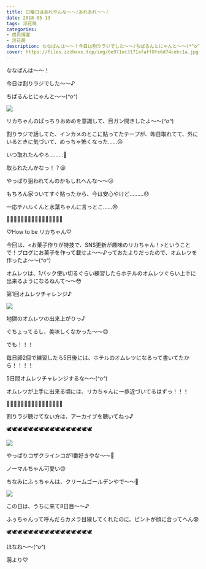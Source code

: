 ```yaml
---
title: 日曜日はあれやんな〜〜♪あれあれ〜〜♪
date: 2018-05-13
tags: 涼花萌
categories: 
- 成员博客
- 涼花萌
description: ななばんは～～！今日は割りラジでした～～♪ちぱるんとにゃんと～～(*^o^*)リカちゃんのぱっちりおめめを意識して、目ガン開きしたよ〜〜(*^o^*)...
cover: https://files.zzzhxxx.top/img/6e971ec3171afaff8fe6d74cebc1a.jpg 
---
```








ななばんは～～！





今日は割りラジでした～～♪





ちぱるんとにゃんと～～(*^o^*)



![](https://files.zzzhxxx.top/img/6e971ec3171afaff8fe6d74cebc1a.jpg)








リカちゃんのぱっちりおめめを意識して、目ガン開きしたよ〜〜(*^o^*)










割りラジで話してた、インカメのとこに貼ってたテープが、昨日取れてて、外にいるときに気づいて、めっちゃ怖くなった……😔









いつ取れたんやろ………🤔









取られたんかなっ！？😦








やっぱり狙われてんのかもしれへんな〜〜😣










もちろん家ついてすぐ貼ったから、今は安心やけど………😞







一応チハルくんと水葉ちゃんに言っとこ……😞












🍳🍳🍳🍳🍳🍳🍳🍳🍳🍳🍳🍳🍳🍳🍳🍳




♡How to be リカちゃん♡




今回は、<お菓子作りが特技で、SNS更新が趣味のリカちゃん！>ということで！ブログにお菓子を作って載せよ〜〜♪っておたよりだったので、オムレツを作ったよ〜〜(*^o^*)









オムレツは、1パック使い切るぐらい練習したらホテルのオムレツぐらい上手に出来るようになるねんて〜〜😳










第1回オムレツチャレンジ♪



![](https://files.zzzhxxx.top/img/6e971ec3171afaff8fe6d74cebc1a-01.jpg)





地獄のオムレツの出来上がりっ♪









ぐちょってるし、美味しくなかった〜〜😊







でも！！！





毎日卵2個で練習したら5日後には、ホテルのオムレツになるって書いてたから！！！！






5日間オムレツチャレンジするな〜〜(*^o^*)








オムレツが上手に出来る頃には、リカちゃんに一歩近づいてるはずっ！！！






🍳🍳🍳🍳🍳🍳🍳🍳🍳🍳🍳🍳🍳🍳🍳🍳








割りラジ聴けてない方は、アーカイブを聴いてねっ♪
















🕊🕊🕊🕊🕊🕊🕊🕊🕊🕊🕊🕊🕊🕊🕊🕊



![](https://files.zzzhxxx.top/img/6e971ec3171afaff8fe6d74cebc1a-02.jpg)








やっぱりコザクラインコが1番好きやな〜〜💓





ノーマルちゃん可愛い😍





ちなみにふぅちゃんは、クリームゴールデンやで〜〜💓

![](https://files.zzzhxxx.top/img/6e971ec3171afaff8fe6d74cebc1a-03.jpg)





この日は、うちに来て8日目〜〜♪





ふぅちゃんって呼んだらカメラ目線してくれたのに、ピントが顔に合ってへん😨








🕊🕊🕊🕊🕊🕊🕊🕊🕊🕊🕊🕊🕊🕊🕊🕊












ほなね〜〜(*^o^*)







萌より♡


